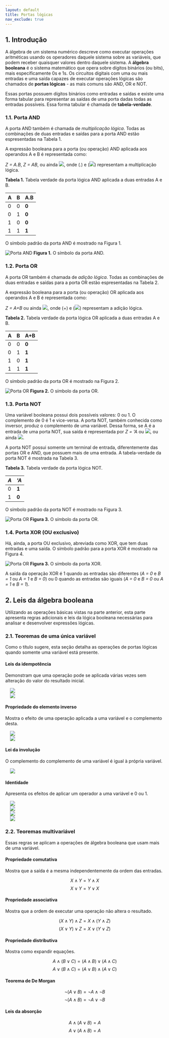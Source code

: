 ```yaml
---
layout: default
title: Portas lógicas
nav_exclude: true
---
```


## 1. Introdução

A álgebra de um sistema numérico descreve como executar operações aritméticas usando os operadores daquele sistema sobre as variáveis, que podem receber quaisquer valores dentro daquele sistema. A **álgebra booleana** é o sistema matemático que opera sobre dígitos binários (ou bits), mais especificamente 0s e 1s. Os circuitos digitais com uma ou mais entradas e uma saída capazes de executar operações lógicas são chamados de **portas lógicas** - as mais comuns são AND, OR e NOT.

Essas portas possuem dígitos binários como entradas e saídas e existe uma forma tabular para representar as saídas de uma porta dadas todas as entradas possíveis. Essa forma tabular é chamada de **tabela-verdade**. 

### 1.1. Porta AND

A porta AND também é chamada de *multiplicação lógica*.
Todas as combinações de duas entradas e saídas para a porta AND estão espresentadas na Tabela 1. 

A expressão booleana para a porta (ou operação) AND aplicada aos operandos A e B é representada como:

*Z = A.B*, *Z = AB*, ou ainda <img src="https://latex.codecogs.com/svg.image?A&space;\wedge&space;B"/>, onde (.) e (<img src="https://latex.codecogs.com/svg.image?\wedge"/>) representam a multiplicação lógica.

**Tabela 1.** Tabela verdade da porta lógica AND aplicada a duas entradas A e B.

|**A**|**B**|**A.B**|
|--|---|--|
| 0 | 0 | **0** |
| 0 | 1 | **0** |
| 1 | 0 | **0** |
| 1 | 1 | **1** |

O símbolo padrão da porta AND é mostrado na Figura 1.

![Porta AND](/content/images/and-2.png "Porta AND")
**Figura 1.** O símbolo da porta AND.

### 1.2. Porta OR

A porta OR também é chamada de *adição lógica*.
Todas as combinações de duas entradas e saídas para a porta OR estão espresentadas na Tabela 2. 

A expressão booleana para a porta (ou operação) OR aplicada aos operandos A e B é representada como:

*Z = A+B* ou ainda <img src="https://latex.codecogs.com/svg.image?A&space;\vee&space;B"/>, onde (+) e (<img src="https://latex.codecogs.com/svg.image?\vee"/>) representam a adição lógica.

**Tabela 2.** Tabela verdade da porta lógica OR aplicada a duas entradas A e B.

|**A**|**B**|**A+B**|
|--|---|--|
| 0 | 0 | **0** |
| 0 | 1 | **1** |
| 1 | 0 | **1** |
| 1 | 1 | **1** |

O símbolo padrão da porta OR é mostrado na Figura 2.

![Porta OR](/content/images/or-2.png "Porta OR")
**Figura 2.** O símbolo da porta OR.

### 1.3. Porta NOT

Uma variável booleana possui dois possíveis valores: 0 ou 1. O complemento de 0 é 1 e vice-versa. A porta NOT, também conhecida como inversor, produz o complemento de uma variável. Dessa forma, se A é a entrada de uma porta NOT, sua saída é representada por *Z = 'A* ou <img src="https://latex.codecogs.com/svg.image?Z=\neg&space;A"/>, ou ainda <img src="https://latex.codecogs.com/svg.image?Z=\overline{A}"/>.

A porta NOT possui somente um terminal de entrada, diferentemente das portas OR e AND, que possuem mais de uma entrada. A tabela-verdade da porta NOT é mostrada na Tabela 3.

**Tabela 3.** Tabela verdade da porta lógica NOT.

|*A*|*'A*|
--|--
| 0 | **1** |
| 1 | **0** |

O símbolo padrão da porta NOT é mostrado na Figura 3.

![Porta OR](/content/images/not-gate.png "Porta OR")
**Figura 3.** O símbolo da porta OR.

### 1.4. Porta XOR (OU exclusivo)

Há, ainda, a porta OU exclusivo, abreviada como XOR, que tem duas entradas e uma saída. O símbolo padrão para a porta XOR é mostrado na Figura 4.

![Porta OR](/content/images/xor-gate.png "Porta OR")
**Figura 3.** O símbolo da porta XOR.

A saída da operação XOR é 1 quando as entradas são diferentes (*A = 0* e *B = 1* ou *A = 1* e *B = 0*) ou 0 quando as entradas são iguais (*A = 0* e *B = 0* ou *A = 1* e *B = 1*).

## 2. Leis da álgebra booleana

Utilizando as operações básicas vistas na parte anterior, esta parte apresenta regras adicionais e leis da lógica booleana necessárias para analisar e desenvolver expressões lógicas.

### 2.1. Teoremas de uma única variável

Como o título sugere, esta seção detalha as operações de portas lógicas quando somente uma variável está presente.

#### **Leis da idempotência**

Demonstram que uma operação pode se aplicada várias vezes sem alteração do valor do resultado inicial.

<div style="margin: 15px">
<div><img src="https://latex.codecogs.com/svg.image?A \wedge A = A"/></div>
<div><img src="https://latex.codecogs.com/svg.image?A \vee A = A"/></div>
</div>

#### **Propriedade do elemento inverso**

Mostra o efeito de uma operação aplicada a uma variável e o complemento desta.

<div style="margin: 15px">
<div><img src="https://latex.codecogs.com/svg.image?A \wedge \overline{A} = 0"/></div>
<div><img src="https://latex.codecogs.com/svg.image?A \vee \overline{A} = 1"/></div>
</div>

#### **Lei da involução**

O complemento do complemento de uma variável é igual à própria variável.

<div style="margin: 15px">
<div><img src="https://latex.codecogs.com/svg.image?\overline{\overline{A}} = A"/></div>
</div>

#### **Identidade**

Apresenta os efeitos de aplicar um operador a uma variável e 0 ou 1.

<div style="margin: 15px">
<div><img src="https://latex.codecogs.com/svg.image?A \wedge 0 = 0"/></div>
<div><img src="https://latex.codecogs.com/svg.image?A \wedge 1 = A"/></div>
<div><img src="https://latex.codecogs.com/svg.image?A \vee 0 = A"/></div>
<div><img src="https://latex.codecogs.com/svg.image?A \vee 1 = 1"/></div>
</div>

### 2.2. Teoremas multivariável

Essas regras se aplicam a operações de álgebra booleana que usam mais de uma variável. 

#### **Propriedade comutativa**

Mostra que a saída é a mesma independentemente da ordem das entradas.

$$
X \wedge Y = Y \wedge X
$$
$$
X \vee Y = Y \vee X
$$

#### **Propriedade associativa**

Mostra que a ordem de executar uma operação não altera o resultado.

$$
(X \wedge Y) \wedge Z = X \wedge (Y \wedge Z)
$$
$$
(X \vee Y) \vee Z = X \vee (Y \vee Z)
$$

#### **Propriedade distributiva**

Mostra como expandir equações.

$$
A \wedge (B \vee C) = (A \wedge B) \vee (A \wedge C)
$$
$$
A \vee (B \wedge C) = (A \vee B) \wedge (A \vee C)
$$

#### **Teorema de De Morgan**

$$
\neg (A \vee B) = \neg A \wedge \neg B
$$
$$
\neg (A \wedge B) = \neg A \vee \neg B
$$

#### **Leis da absorção**

$$
A \wedge (A \vee B) = A
$$
$$
A \vee (A \wedge B) = A
$$